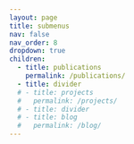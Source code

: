 ```yaml
---
layout: page
title: submenus
nav: false
nav_order: 8
dropdown: true
children:
  - title: publications
    permalink: /publications/
  - title: divider
  # - title: projects
  #   permalink: /projects/
  # - title: divider
  # - title: blog
  #   permalink: /blog/
---
```

